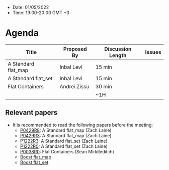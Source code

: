 * Date: 01/05/2022
* Time: 19:00-20:00 GMT +3

# Agenda

| Title | Proposed By | Discussion Length | Issues       |
|----------|-------------|-------------|----------------|
| A Standard flat_map | Inbal Levi  | 15 min   |   |
| A Standard flat_set | Inbal Levi  | 15 min   |   |
| Flat Containers     | Andrei Zissu | 30 min   |   |
|                     |   | ~1H      |   |

## Relevant papers

* It is recommended to read the following papers before the meeting:
  * [P0429R8](http://www.open-std.org/jtc1/sc22/wg21/docs/papers/2022/p0429r8.pdf): A Standard flat_map (Zach Laine)
  * [P0429R3](http://www.open-std.org/jtc1/sc22/wg21/docs/papers/2017/p0429r3.pdf): A Standard flat_map (Zach Laine)
  * [P1222R3](http://www.open-std.org/jtc1/sc22/wg21/docs/papers/2022/p1222r3.pdf): A Standard flat_set (Zach Laine)
  * [P1222R0](http://www.open-std.org/jtc1/sc22/wg21/docs/papers/2018/p1222r0.pdf): A Standard flat_set (Zach Laine)
  * [P0038R0](http://www.open-std.org/jtc1/sc22/wg21/docs/papers/2015/p0038r0.html): Flat Containers (Sean Middleditch)
  * [Boost flat_map](https://www.boost.org/doc/libs/1_65_1/doc/html/boost/container/flat_map.html)
  * [Boost flat_set](https://www.boost.org/doc/libs/1_64_0/doc/html/boost/container/flat_set.html)

